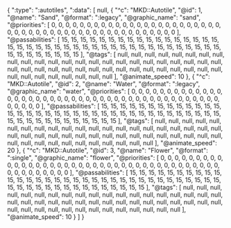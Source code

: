 {
  ":type": ":autotiles",
  ":data": [
    null,
    {
      "^c": "MKD::Autotile",
      "@id": 1,
      "@name": "Sand",
      "@format": ":legacy",
      "@graphic_name": "sand",
      "@priorities": [
        0,
        0,
        0,
        0,
        0,
        0,
        0,
        0,
        0,
        0,
        0,
        0,
        0,
        0,
        0,
        0,
        0,
        0,
        0,
        0,
        0,
        0,
        0,
        0,
        0,
        0,
        0,
        0,
        0,
        0,
        0,
        0,
        0,
        0,
        0,
        0,
        0,
        0,
        0,
        0,
        0,
        0,
        0,
        0,
        0,
        0,
        0,
        0
      ],
      "@passabilities": [
        15,
        15,
        15,
        15,
        15,
        15,
        15,
        15,
        15,
        15,
        15,
        15,
        15,
        15,
        15,
        15,
        15,
        15,
        15,
        15,
        15,
        15,
        15,
        15,
        15,
        15,
        15,
        15,
        15,
        15,
        15,
        15,
        15,
        15,
        15,
        15,
        15,
        15,
        15,
        15,
        15,
        15,
        15,
        15,
        15,
        15,
        15,
        15
      ],
      "@tags": [
        null,
        null,
        null,
        null,
        null,
        null,
        null,
        null,
        null,
        null,
        null,
        null,
        null,
        null,
        null,
        null,
        null,
        null,
        null,
        null,
        null,
        null,
        null,
        null,
        null,
        null,
        null,
        null,
        null,
        null,
        null,
        null,
        null,
        null,
        null,
        null,
        null,
        null,
        null,
        null,
        null,
        null,
        null,
        null,
        null,
        null,
        null,
        null
      ],
      "@animate_speed": 10
    },
    {
      "^c": "MKD::Autotile",
      "@id": 2,
      "@name": "Water",
      "@format": ":legacy",
      "@graphic_name": "water",
      "@priorities": [
        0,
        0,
        0,
        0,
        0,
        0,
        0,
        0,
        0,
        0,
        0,
        0,
        0,
        0,
        0,
        0,
        0,
        0,
        0,
        0,
        0,
        0,
        0,
        0,
        0,
        0,
        0,
        0,
        0,
        0,
        0,
        0,
        0,
        0,
        0,
        0,
        0,
        0,
        0,
        0,
        0,
        0,
        0,
        0,
        0,
        0,
        0,
        0
      ],
      "@passabilities": [
        15,
        15,
        15,
        15,
        15,
        15,
        15,
        15,
        15,
        15,
        15,
        15,
        15,
        15,
        15,
        15,
        15,
        15,
        15,
        15,
        15,
        15,
        15,
        15,
        15,
        15,
        15,
        15,
        15,
        15,
        15,
        15,
        15,
        15,
        15,
        15,
        15,
        15,
        15,
        15,
        15,
        15,
        15,
        15,
        15,
        15,
        15,
        15
      ],
      "@tags": [
        null,
        null,
        null,
        null,
        null,
        null,
        null,
        null,
        null,
        null,
        null,
        null,
        null,
        null,
        null,
        null,
        null,
        null,
        null,
        null,
        null,
        null,
        null,
        null,
        null,
        null,
        null,
        null,
        null,
        null,
        null,
        null,
        null,
        null,
        null,
        null,
        null,
        null,
        null,
        null,
        null,
        null,
        null,
        null,
        null,
        null,
        null,
        null
      ],
      "@animate_speed": 20
    },
    {
      "^c": "MKD::Autotile",
      "@id": 3,
      "@name": "Flower",
      "@format": ":single",
      "@graphic_name": "flower",
      "@priorities": [
        0,
        0,
        0,
        0,
        0,
        0,
        0,
        0,
        0,
        0,
        0,
        0,
        0,
        0,
        0,
        0,
        0,
        0,
        0,
        0,
        0,
        0,
        0,
        0,
        0,
        0,
        0,
        0,
        0,
        0,
        0,
        0,
        0,
        0,
        0,
        0,
        0,
        0,
        0,
        0,
        0,
        0,
        0,
        0,
        0,
        0,
        0,
        0
      ],
      "@passabilities": [
        15,
        15,
        15,
        15,
        15,
        15,
        15,
        15,
        15,
        15,
        15,
        15,
        15,
        15,
        15,
        15,
        15,
        15,
        15,
        15,
        15,
        15,
        15,
        15,
        15,
        15,
        15,
        15,
        15,
        15,
        15,
        15,
        15,
        15,
        15,
        15,
        15,
        15,
        15,
        15,
        15,
        15,
        15,
        15,
        15,
        15,
        15,
        15
      ],
      "@tags": [
        null,
        null,
        null,
        null,
        null,
        null,
        null,
        null,
        null,
        null,
        null,
        null,
        null,
        null,
        null,
        null,
        null,
        null,
        null,
        null,
        null,
        null,
        null,
        null,
        null,
        null,
        null,
        null,
        null,
        null,
        null,
        null,
        null,
        null,
        null,
        null,
        null,
        null,
        null,
        null,
        null,
        null,
        null,
        null,
        null,
        null,
        null,
        null
      ],
      "@animate_speed": 10
    }
  ]
}
